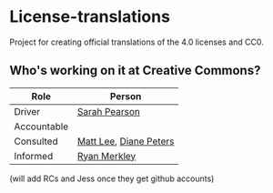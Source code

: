 # License-translations
Project for creating official translations of the 4.0 licenses and CC0. 

## Who's working on it at Creative Commons?

| Role  | Person |
| ------------- | ------------- |
| Driver  | [Sarah Pearson](https://github.com/sarahpearson)  |
| Accountable  ||
| Consulted | [Matt Lee](https://github.com/mattl), [Diane Peters](https://github.com/peterspdx) |
| Informed | [Ryan Merkley](https://github.com/ryanmerkley) |

(will add RCs and Jess once they get github accounts) 
